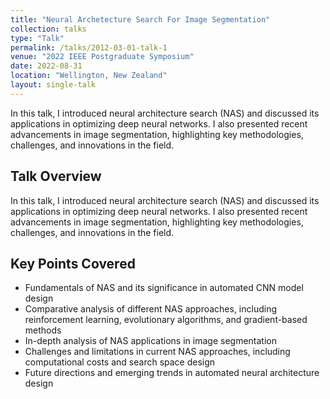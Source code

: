 ```yaml
---
title: "Neural Archetecture Search For Image Segmentation"
collection: talks
type: "Talk"
permalink: /talks/2012-03-01-talk-1
venue: "2022 IEEE Postgraduate Symposium"
date: 2022-08-31
location: "Wellington, New Zealand"
layout: single-talk
---
```


In this talk, I introduced neural architecture search (NAS) and discussed its applications in optimizing deep neural networks. I also presented recent advancements in image segmentation, highlighting key methodologies, challenges, and innovations in the field.


## Talk Overview
In this talk, I introduced neural architecture search (NAS) and discussed its applications in optimizing deep neural networks. I also presented recent advancements in image segmentation, highlighting key methodologies, challenges, and innovations in the field.

## Key Points Covered
- Fundamentals of NAS and its significance in automated CNN model design
- Comparative analysis of different NAS approaches, including reinforcement learning, evolutionary algorithms, and gradient-based methods
- In-depth analysis of NAS applications in image segmentation
- Challenges and limitations in current NAS approaches, including computational costs and search space design
- Future directions and emerging trends in automated neural architecture design
